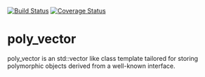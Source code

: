 [![Build Status](https://travis-ci.org/fecjanky/estd.svg?branch=poly_container_dev)](https://travis-ci.org/fecjanky/estd)  [![Coverage Status](https://coveralls.io/repos/github/fecjanky/estd/badge.svg?branch=poly_container_dev)](https://coveralls.io/github/fecjanky/estd?branch=poly_container_dev)
# poly_vector

poly_vector is an std::vector like class template tailored for storing polymorphic objects derived from a well-known interface.

